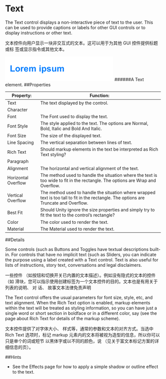 # Text

The Text control displays a non-interactive piece of text to the user. This can be used to provide captions or labels for other GUI controls or to display instructions or other text.

文本控件向用户显示一块非交互式的文本。这可以用于为其他 GUI 控件提供标题或标 签或显示指令或其他文本。  

![](Main/UI_TextExample.png)
######A Text element.
##Properties


| Property:	 | Function: |
| -- | -- |
| Text	 | The text displayed by the control. |
| Character |  |
| Font	 | The Font used to display the text. |
| Font Style	 | The style applied to the text. The options are Normal, Bold, Italic and Bold And Italic. |
| Font Size	 | The size of the displayed text. |
| Line Spacing	 | The vertical separation between lines of text. |
| Rich Text	 | Should markup elements in the text be interpreted as Rich Text styling? |
| Paragraph |  |
| Alignment	 | The horizontal and vertical alignment of the text. |
| Horizontal Overflow	 | The method used to handle the situation where the text is too wide to fit in the rectangle. The options are Wrap and Overflow. |
| Vertical Overflow	 | The method used to handle the situation where wrapped text is too tall to fit in the rectangle. The options are Truncate and Overflow. |
| Best Fit	 | Should Unity ignore the size properties and simply try to fit the text to the control’s rectangle? |
| Color	 | The color used to render the text. |
| Material	 | The Material used to render the text. |
##Details

Some controls (such as Buttons and Toggles have textual descriptions built-in. For controls that have no implicit text (such as Sliders, you can indicate the purpose using a label created with a Text control. Text is also useful for lists of instructions, story text, conversations and legal disclaimers.

一些控件 （如按钮和切换开关已内置的文本描述）。例如没有隐式的文本的控件 （如 滑块，您可以指示使用创建标签为一个文本控件的目的。文本也是有用关于列表的说明、 对 话、 故事文本法律免责声明

The Text control offers the usual parameters for font size, style, etc, and text alignment. When the Rich Text option is enabled, markup elements within the text will be treated as styling information, so you can have just a single word or short section in boldface or in a different color, say (see the page about Rich Text for details of the markup scheme).

文本控件提供了对字体大小、 样式等，通常的参数和文本的对齐方式。当选中 Rich Text 选项时，标记 markup 元素内的文本将被视为造型的信息，所以你可以只是单个的词或短节 以黑体字或以不同的颜色，说 （见关于富文本标记方案的详细信息的页）。 

##Hints

* See the Effects page for how to apply a simple shadow or outline effect to the text.